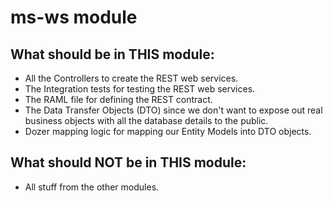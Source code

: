 # ms-ws module

## What should be in THIS module:

* All the Controllers to create the REST web services.
* The Integration tests for testing the REST web services.
* The RAML file for defining the REST contract.
* The Data Transfer Objects (DTO) since we don't want to expose out real business objects with all the database details to the public.
* Dozer mapping logic for mapping our Entity Models into DTO objects.

## What should NOT be in THIS module:

* All stuff from the other modules.
